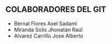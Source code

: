 ## COLABORADORES DEL GIT
- Bernal Flores Axel Sadami
- Miranda Solís Jhonatán Raúl
- Alvarez Carrillo Jose Alberto

